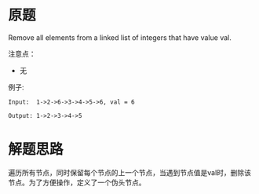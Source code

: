 # 原题
Remove all elements from a linked list of integers that have value val.

注意点：

  - 无

例子:

```
Input:  1->2->6->3->4->5->6, val = 6

Output: 1->2->3->4->5
```

# 解题思路
遍历所有节点，同时保留每个节点的上一个节点，当遇到节点值是val时，删除该节点。为了方便操作，定义了一个伪头节点。

